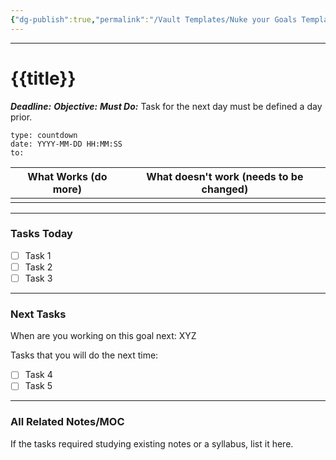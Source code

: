 ```yaml
---
{"dg-publish":true,"permalink":"/Vault Templates/Nuke your Goals Template/"}
---
```


---
# {{title}}
***Deadline:*** 
***Objective:***
***Must Do:*** Task for the next day must be defined a day prior.

```widgets
type: countdown
date: YYYY-MM-DD HH:MM:SS
to:
```


| What Works (do more) | What doesn't work (needs to be changed) |
| -------------------- | --------------------------------------- |
|                      |                                         |

---
### Tasks Today
- [ ] Task 1
- [ ] Task 2
- [ ] Task 3

---
### Next Tasks
When are you working on this goal next: XYZ

Tasks that you will do the next time:
- [ ] Task 4
- [ ] Task 5

---
### All Related Notes/MOC
If the tasks required studying existing notes or a syllabus, list it here.
